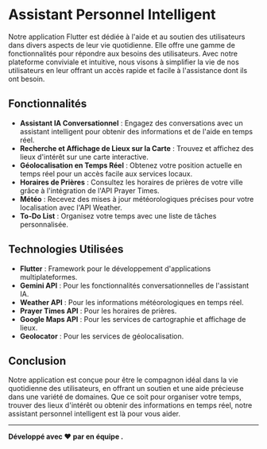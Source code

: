 # Assistant Personnel Intelligent

Notre application Flutter est dédiée à l'aide et au soutien des utilisateurs dans divers aspects de leur vie quotidienne. Elle offre une gamme de fonctionnalités pour répondre aux besoins des utilisateurs. Avec notre plateforme conviviale et intuitive, nous visons à simplifier la vie de nos utilisateurs en leur offrant un accès rapide et facile à l'assistance dont ils ont besoin.

## Fonctionnalités

- **Assistant IA Conversationnel** : Engagez des conversations avec un assistant intelligent pour obtenir des informations et de l'aide en temps réel.
- **Recherche et Affichage de Lieux sur la Carte** : Trouvez et affichez des lieux d'intérêt sur une carte interactive.
- **Géolocalisation en Temps Réel** : Obtenez votre position actuelle en temps réel pour un accès facile aux services locaux.
- **Horaires de Prières** : Consultez les horaires de prières de votre ville grâce à l'intégration de l'API Prayer Times.
- **Météo** : Recevez des mises à jour météorologiques précises pour votre localisation avec l'API Weather.
- **To-Do List** : Organisez votre temps avec une liste de tâches personnalisée.

## Technologies Utilisées

- **Flutter** : Framework pour le développement d'applications multiplateformes.
- **Gemini API** : Pour les fonctionnalités conversationnelles de l'assistant IA.
- **Weather API** : Pour les informations météorologiques en temps réel.
- **Prayer Times API** : Pour les horaires de prières.
- **Google Maps API** : Pour les services de cartographie et affichage de lieux.
- **Geolocator** : Pour les services de géolocalisation.

## Conclusion

Notre application est conçue pour être le compagnon idéal dans la vie quotidienne des utilisateurs, en offrant un soutien et une aide précieuse dans une variété de domaines. Que ce soit pour organiser votre temps, trouver des lieux d'intérêt ou obtenir des informations en temps réel, notre assistant personnel intelligent est là pour vous aider.

---

**Développé avec ❤️ par en équipe .**
